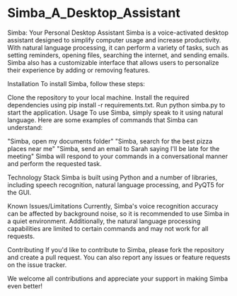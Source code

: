 # Simba_A_Desktop_Assistant
Simba: Your Personal Desktop Assistant
Simba is a voice-activated desktop assistant designed to simplify computer usage and increase productivity. With natural language processing, it can perform a variety of tasks, such as setting reminders, opening files, searching the internet, and sending emails. Simba also has a customizable interface that allows users to personalize their experience by adding or removing features.

Installation
To install Simba, follow these steps:

Clone the repository to your local machine.
Install the required dependencies using pip install -r requirements.txt.
Run python simba.py to start the application.
Usage
To use Simba, simply speak to it using natural language. Here are some examples of commands that Simba can understand:

"Simba, open my documents folder"
"Simba, search for the best pizza places near me"
"Simba, send an email to Sarah saying I'll be late for the meeting"
Simba will respond to your commands in a conversational manner and perform the requested task.

Technology Stack
Simba is built using Python and a number of libraries, including speech recognition, natural language processing, and PyQT5 for the GUI.

Known Issues/Limitations
Currently, Simba's voice recognition accuracy can be affected by background noise, so it is recommended to use Simba in a quiet environment. Additionally, the natural language processing capabilities are limited to certain commands and may not work for all requests.

Contributing
If you'd like to contribute to Simba, please fork the repository and create a pull request. You can also report any issues or feature requests on the issue tracker.

We welcome all contributions and appreciate your support in making Simba even better!
